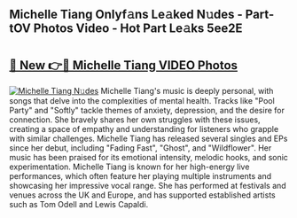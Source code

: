 ## Michelle Tiang Onlyf𝚊ns Le𝚊ked N𝚞des - Part-tOV Photos Video - Hot Part Le𝚊ks 5ee2E

# <h2><a href="http://ab64120.deff.icu/?id=Michelle+Tiang">🔗 New 👉🔴 Michelle Tiang VIDEO Photos</a></h2>

[![Michelle Tiang N𝚞des](https://i.imgur.com/rIISA9y.gif)](http://ab64120.deff.icu/?id=Michelle+Tiang)
Michelle Tiang's music is deeply personal, with songs that delve into the complexities of mental health. Tracks like "Pool Party" and "Softly" tackle themes of anxiety, depression, and the desire for connection. She bravely shares her own struggles with these issues, creating a space of empathy and understanding for listeners who grapple with similar challenges. Michelle Tiang has released several singles and EPs since her debut, including "Fading Fast", "Ghost", and "Wildflower". Her music has been praised for its emotional intensity, melodic hooks, and sonic experimentation. Michelle Tiang is known for her high-energy live performances, which often feature her playing multiple instruments and showcasing her impressive vocal range. She has performed at festivals and venues across the UK and Europe, and has supported established artists such as Tom Odell and Lewis Capaldi.
